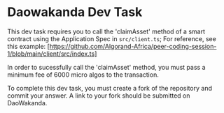 # Daowakanda Dev Task

This dev task requires you to call the 'claimAsset' method of a smart contract using the Application Spec in `src/client.ts`;
For reference, see this example: [https://github.com/Algorand-Africa/peer-coding-session-1/blob/main/client/src/index.ts]

In order to sucessfully call the 'claimAsset' method, you must pass a minimum fee of 6000 micro algos to the transaction.

To complete this dev task, you must create a fork of the repository and commit your answer. A link to your fork should be
submitted on DaoWakanda.
